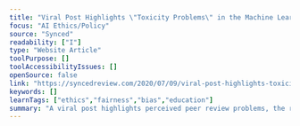 ```yaml
---
title: "Viral Post Highlights \"Toxicity Problems\" in the Machine Learning Community"
focus: "AI Ethics/Policy"
source: "Synced"
readability: ["I"]
type: "Website Article"
toolPurpose: []
toolAccessibilityIssues: []
openSource: false
link: "https://syncedreview.com/2020/07/09/viral-post-highlights-toxicity-problems-in-the-machine-learning-community/"
keywords: []
learnTags: ["ethics","fairness","bias","education"]
summary: "A viral post highlights perceived peer review problems, the reproducibility crisis, and ethics and diversity issues in the machine learning community. "
---
```


